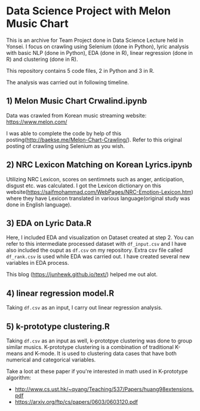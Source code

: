 # Data Science Project with Melon Music Chart

This is an archive for Team Project done in Data Science Lecture held in Yonsei. I focus on crawling using Selenium (done in Python), lyric analysis with basic NLP (done in Python), EDA (done in R), linear regression (done in R) and clustering (done in R).

This repository contains 5 code files, 2 in Python and 3 in R. 

The analysis was carried out in following timeline.

## 1) Melon Music Chart Crwalind.ipynb

Data was crawled from Korean music streaming website: https://www.melon.com/

I was able to complete the code by help of this posting(http://baekse.me/Melon-Chart-Crawling/). Refer to this original posting of crawling using Selenium as you wish. 


## 2) NRC Lexicon Matching on Korean Lyrics.ipynb

Utilizing NRC Lexicon, scores on sentimnets such as anger, anticipation, disgust etc. was calculated. I got the Lexicon dictionary on this website(https://saifmohammad.com/WebPages/NRC-Emotion-Lexicon.htm) where they have Lexicon translated in various language(original study was done in English language).


## 3) EDA on Lyric Data.R

Here, I included EDA and visualization on Dataset created at step 2. You can refer to this intermediate processed dataset with `df_input.csv` and I have also included the ouput as `df.csv` on my repository. Extra csv file called `df_rank.csv` is used while EDA was carried out. I have created several new variables in EDA process.

This blog (https://junhewk.github.io/text/) helped me out alot. 


## 4) linear regression model.R

Taking `df.csv` as an input, I carry out linear regression analysis.


## 5) k-prototype clustering.R

Taking `df.csv` as an input as well, k-prototpye clustering was done to group similar musics. K-prototype clustering is a combination of traditional K-means and K-mode. It is used to clustering data cases that have both numerical and categorical variables. 

Take a loot at these paper if you're interested in math used in K-prototype algorithm:  
* http://www.cs.ust.hk/~qyang/Teaching/537/Papers/huang98extensions.pdf  
* https://arxiv.org/ftp/cs/papers/0603/0603120.pdf  
